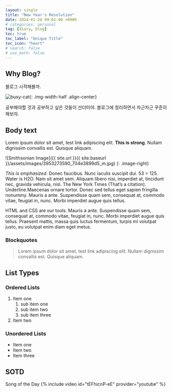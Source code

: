 ```yaml
---
layout: single
title: "New Year's Resolution"
date: 2024-01-28 09:01:00 +0900
# categories: personal
tag: [diary, blog]
toc: true
toc_label: "Unique Title"
toc_icon: "heart"
# search: false
# use_math: false
---
```


<!-- ## Kor -->

<!-- 한줄공지 -->
<!-- **[Notice]** 공지사항입니다.
{: .notice--success} -->

<!-- 여러줄공지/개요 -->
<!-- <div class="notice">
<h4>목표</h4>
<ul>
    <li>목표1. </li>
    <li>목표2. </li>
    <li>목표3. </li>
</ul>
</div>
{: .notice--info} -->

## Why Blog?

블로그 시작해볼까.

![busy-cat](https://media.tenor.com/bxe8Qsx3UusAAAAM/cat.gif){: .img-width-half .align-center}

공부해야할 것과 공부하고 싶은 것들이 산더미야.
블로그에 정리하면서 차근차근 꾸준히 해보자.

## Body text

Lorem ipsum dolor sit amet, test link adipiscing elit. **This is strong**. Nullam dignissim convallis est. Quisque aliquam.

![Smithsonian Image]({{ site.url }}{{ site.baseurl }}/assets/images/3953273590_704e3899d5_m.jpg)
{: .image-right}

_This is emphasized_. Donec faucibus. Nunc iaculis suscipit dui. 53 = 125. Water is H2O. Nam sit amet sem. Aliquam libero nisi, imperdiet at, tincidunt nec, gravida vehicula, nisl. The New York Times (That’s a citation). Underline.Maecenas ornare tortor. Donec sed tellus eget sapien fringilla nonummy. Mauris a ante. Suspendisse quam sem, consequat at, commodo vitae, feugiat in, nunc. Morbi imperdiet augue quis tellus.

HTML and CSS are our tools. Mauris a ante. Suspendisse quam sem, consequat at, commodo vitae, feugiat in, nunc. Morbi imperdiet augue quis tellus. Praesent mattis, massa quis luctus fermentum, turpis mi volutpat justo, eu volutpat enim diam eget metus.

### Blockquotes

> Lorem ipsum dolor sit amet, test link adipiscing elit. Nullam dignissim convallis est. Quisque aliquam.

## List Types

### Ordered Lists

1. Item one
   1. sub item one
   2. sub item two
   3. sub item three
2. Item two

### Unordered Lists

- Item one
- Item two
- Item three

<!-- --- -->

<!-- ## Eng -->

<!-- 한줄공지 -->
<!-- **[Notice]** This is important.
{: .notice--success} -->

<!-- 여러줄공지/개요 -->
<!-- <div class="notice">
<h4>Goal</h4>
<ul>
    <li>G1. </li>
    <li>G2. </li>
    <li>G3. </li>
</ul>
</div>
{: .notice--info} -->

<!-- Let's start a **blog**. -->

<!-- ![busy-cat](https://media.tenor.com/bxe8Qsx3UusAAAAM/cat.gif){: .img-width-half .align-center} -->

<!-- 버튼 -->
<!-- [Button](https://mmistakes.github.io/minimal-mistakes/docs/utility-classes){: .btn .btn--danger} -->

<!-- 유투브 -->

## SOTD

Song of the Day
{% include video id="tEFhicnP-eE" provider="youtube" %}

<!-- 이미지(절대경로) -->
<!-- ![sleepy-cat]({{site.url}}/images/2024-01-28-starting-blog/sleepy-cat.gif) -->

<!-- 코드 -->
<!-- ```python
print("Hello, world!")
``` -->
